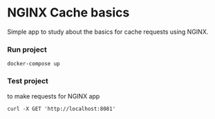 # NGINX Cache basics

Simple app to study about the basics for cache requests using NGINX.


### Run project
```
docker-compose up
```

### Test project
to make requests for NGINX app

```
curl -X GET 'http://localhost:8081'
```
